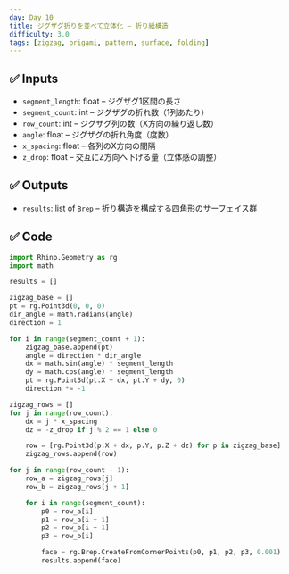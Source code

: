 ```yaml
---
day: Day 10
title: ジグザグ折りを並べて立体化 – 折り紙構造
difficulty: 3.0
tags: [zigzag, origami, pattern, surface, folding]
---
```


## ✅ Inputs

- `segment_length`: float – ジグザグ1区間の長さ
- `segment_count`: int – ジグザグの折れ数（1列あたり）
- `row_count`: int – ジグザグ列の数（X方向の繰り返し数）
- `angle`: float – ジグザグの折れ角度（度数）
- `x_spacing`: float – 各列のX方向の間隔
- `z_drop`: float – 交互にZ方向へ下げる量（立体感の調整）

## ✅ Outputs

- `results`: list of `Brep` – 折り構造を構成する四角形のサーフェイス群

## ✅ Code

```python
import Rhino.Geometry as rg
import math

results = []

zigzag_base = []
pt = rg.Point3d(0, 0, 0)
dir_angle = math.radians(angle)
direction = 1

for i in range(segment_count + 1):
    zigzag_base.append(pt)
    angle = direction * dir_angle
    dx = math.sin(angle) * segment_length
    dy = math.cos(angle) * segment_length
    pt = rg.Point3d(pt.X + dx, pt.Y + dy, 0)
    direction *= -1

zigzag_rows = []
for j in range(row_count):
    dx = j * x_spacing
    dz = -z_drop if j % 2 == 1 else 0

    row = [rg.Point3d(p.X + dx, p.Y, p.Z + dz) for p in zigzag_base]
    zigzag_rows.append(row)

for j in range(row_count - 1):
    row_a = zigzag_rows[j]
    row_b = zigzag_rows[j + 1]

    for i in range(segment_count):
        p0 = row_a[i]
        p1 = row_a[i + 1]
        p2 = row_b[i + 1]
        p3 = row_b[i]

        face = rg.Brep.CreateFromCornerPoints(p0, p1, p2, p3, 0.001)
        results.append(face)
```
